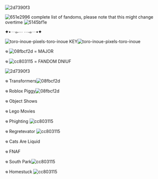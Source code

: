 ![2d7390f3](https://github.com/user-attachments/assets/f9da50ea-180b-4d70-9794-0c094128f78a)

![651e2996](https://github.com/user-attachments/assets/84f24967-f2d0-434b-8a78-31aefdd689b8)
complete list of fandoms, please note that this might change overtime ![5145bf1e](https://github.com/user-attachments/assets/cafaf82b-3d63-4d1e-a1a3-72542dbdec09)

✦•┈๑⋅⋯ ⋯⋅๑┈•✦

![toro-inoue-pixels-toro-inoue](https://github.com/user-attachments/assets/38e1b1f0-8cef-4bb8-8ec4-3b7dcdb4496e)
KEY![toro-inoue-pixels-toro-inoue](https://github.com/user-attachments/assets/15b3de27-800a-42b0-afe7-85dd13433211)

𖦹 ![08fbcf2d](https://github.com/user-attachments/assets/f053803b-f4e2-47df-8447-3ec14b507b1d) = MAJOR

𖦹 ![cc803115](https://github.com/user-attachments/assets/eced76e6-16b9-49a2-bc6a-1d71de2878dd) = FANDOM DNIUF

![2d7390f3](https://github.com/user-attachments/assets/0ea7deb6-f2c5-4f76-8d63-5373fde62fae)

𖦹 Transformers![08fbcf2d](https://github.com/user-attachments/assets/516b729a-1c6a-4155-bd38-4693195a4edf)

𖦹 Roblox Piggy![08fbcf2d](https://github.com/user-attachments/assets/ebfcc3ce-1105-4107-b73d-5f52f3ba540d)

𖦹 Object Shows 

𖦹 Lego Movies

𖦹 Phighting ![cc803115](https://github.com/user-attachments/assets/d3e25a95-813b-42b2-b6e4-a5e5a29d7310)

𖦹 Regretevator ![cc803115](https://github.com/user-attachments/assets/d58b3de4-730e-4cf9-9a9e-fbd3d95d1f2a)

𖦹 Cats Are Liquid 

𖦹 FNAF

𖦹 South Park![cc803115](https://github.com/user-attachments/assets/367d5ffe-34f9-457f-ba5d-0fa35d1fc5d2)

𖦹 Homestuck ![cc803115](https://github.com/user-attachments/assets/ba113754-2413-4aec-95bb-53570784723f)

